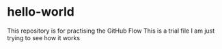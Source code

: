 # hello-world
This repository is for practising the GitHub Flow
This is a trial file I am just trying to see how it works
